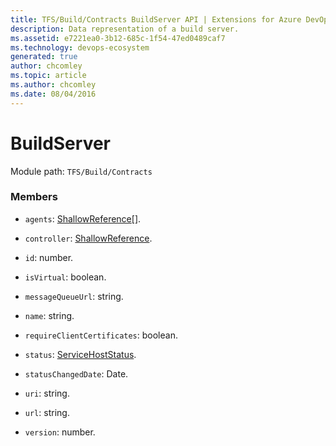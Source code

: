 ```yaml
---
title: TFS/Build/Contracts BuildServer API | Extensions for Azure DevOps Services
description: Data representation of a build server.
ms.assetid: e7221ea0-3b12-685c-1f54-47ed0489caf7
ms.technology: devops-ecosystem
generated: true
author: chcomley
ms.topic: article
ms.author: chcomley
ms.date: 08/04/2016
---
```


# BuildServer

Module path: `TFS/Build/Contracts`

### Members

- `agents`: [ShallowReference](./ShallowReference.md)[].

- `controller`: [ShallowReference](./ShallowReference.md).

- `id`: number.

- `isVirtual`: boolean.

- `messageQueueUrl`: string.

- `name`: string.

- `requireClientCertificates`: boolean.

- `status`: [ServiceHostStatus](./ServiceHostStatus.md).

- `statusChangedDate`: Date.

- `uri`: string.

- `url`: string.

- `version`: number.
